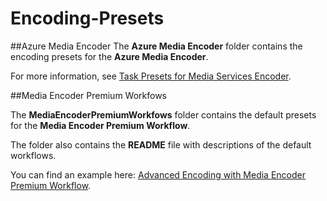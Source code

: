 # Encoding-Presets

##Azure Media Encoder
The **Azure Media Encoder** folder contains the encoding presets for the **Azure Media Encoder**. 

For more information, see [Task Presets for Media Services Encoder](http://msdn.microsoft.com/library/azure/dn619392.aspx).

##Media Encoder Premium Workfows

The **MediaEncoderPremiumWorkfows** folder contains the default presets for the **Media Encoder Premium Workflow**.

The folder also contains the **README** file with descriptions of the default workflows.

You can find an example here: [Advanced Encoding with Media Encoder Premium Workflow](http://azure.microsoft.com/documentation/articles/media-services-encode-with-premium-workflow).
